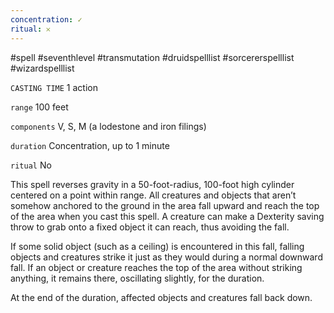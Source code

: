 ```yaml
---
concentration: ✓
ritual: 𐄂
---
```

#spell #seventhlevel #transmutation #druidspelllist #sorcererspelllist #wizardspelllist

`CASTING TIME`
1 action

`range`
100 feet

`components`
V, S, M (a lodestone and iron filings)

`duration`
Concentration, up to 1 minute

`ritual`
No

This spell reverses gravity in a 50-foot-radius, 100-foot high cylinder centered on a point within range. All creatures and objects that aren’t somehow anchored to the ground in the area fall upward and reach the top of the area when you cast this spell. A creature can make a Dexterity saving throw to grab onto a fixed object it can reach, thus avoiding the fall.

If some solid object (such as a ceiling) is encountered in this fall, falling objects and creatures strike it just as they would during a normal downward fall. If an object or creature reaches the top of the area without striking anything, it remains there, oscillating slightly, for the duration.

At the end of the duration, affected objects and creatures fall back down.